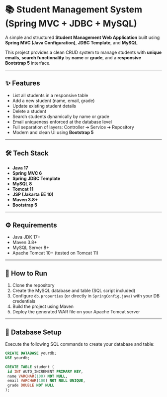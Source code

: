 # 📚 Student Management System (Spring MVC + JDBC + MySQL)

A simple and structured **Student Management Web Application** built using **Spring MVC (Java Configuration)**, **JDBC Template**, and **MySQL**.

This project provides a clean CRUD system to manage students with **unique emails**, **search functionality** by **name** or **grade**, and a **responsive Bootstrap 5** interface.

---

## ✨ Features
- List all students in a responsive table
- Add a new student (name, email, grade)
- Update existing student details
- Delete a student
- Search students dynamically by name or grade
- Email uniqueness enforced at the database level
- Full separation of layers: Controller ➔ Service ➔ Repository
- Modern and clean UI using **Bootstrap 5**

---

## 🛠️ Tech Stack
- **Java 17**
- **Spring MVC 6**
- **Spring JDBC Template**
- **MySQL 8**
- **Tomcat 11**
- **JSP (Jakarta EE 10)**
- **Maven 3.8+**
- **Bootstrap 5**

---

## ⚙️ Requirements
- Java JDK 17+
- Maven 3.8+
- MySQL Server 8+
- Apache Tomcat 10+ (tested on Tomcat 11)

---

## 🚀 How to Run
1. Clone the repository
2. Create the MySQL database and table (SQL script included)
3. Configure `db.properties` (or directly in `SpringConfig.java`) with your DB credentials
4. Build the project using Maven
5. Deploy the generated WAR file on your Apache Tomcat server

---

## 📜 Database Setup
Execute the following SQL commands to create your database and table:

```sql
CREATE DATABASE yourdb;
USE yourdb;

CREATE TABLE student (
 id INT AUTO_INCREMENT PRIMARY KEY,
 name VARCHAR(100) NOT NULL,
 email VARCHAR(100) NOT NULL UNIQUE,
 grade DOUBLE NOT NULL
);


